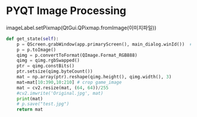 # PYQT Image Processing

imageLabel.setPixmap\(QtGui.QPixmap.fromImage\(이미지파일\)\)



```python
def get_state(self):
    p = QScreen.grabWindow(app.primaryScreen(), main_dialog.winId())  # (메인화면, 현재위젯)
    p = p.toImage()
    qimg = p.convertToFormat(QImage.Format_RGB888)
    qimg = qimg.rgbSwapped()
    ptr = qimg.constBits()
    ptr.setsize(qimg.byteCount())
    mat = np.array(ptr).reshape(qimg.height(), qimg.width(), 3)
    mat=mat[10:390,10:210] # crop game_image
    mat = cv2.resize(mat, (64, 64))/255
    #cv2.imwrite('Original.jpg', mat)
    print(mat)
    # p.save("test.jpg")
    return mat
```



